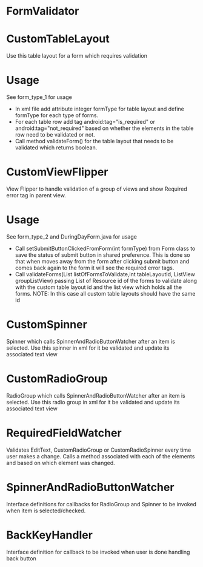 FormValidator
=============

CustomTableLayout 
=================
Use this table layout for a form which requires validation

Usage
=====	
See form_type_1 for usage
- In xml file add attribute integer formType for table layout and define formType for each type of forms.
- For each table row add tag android:tag="is_required" or android:tag="not_required" based on 
whether the elements in the table row need to be validated or not.
- Call method validateForm() for the table layout that needs to be validated
which returns boolean.

CustomViewFlipper
================
View Flipper to handle validation of a group of views and show Required error tag in parent view.

Usage
=====
See form_type_2 and DuringDayForm.java for usage
- Call setSubmitButtonClickedFromForm(int formType) from Form class to save the status of submit button
in shared preference. This is done so that when moves away from the form after clicking submit button
and comes back again to the form it will see the required error tags.
- Call validateForms(List<Integer> listOfFormsToValidate,int tableLayoutId, ListView groupListView)
passing List of Resource id of the forms to validate along with the custom table layout id and the list view
which holds all the forms.
NOTE: In this case all custom table layouts should have the same id
 

CustomSpinner
============
 Spinner which calls SpinnerAndRadioButtonWatcher after an item is selected. Use this spinner in xml for it be validated and update its associated text view

CustomRadioGroup
===============
 RadioGroup which calls SpinnerAndRadioButtonWatcher after an item is selected. Use this radio group in xml for it be validated and update its associated text view
 
RequiredFieldWatcher
====================
Validates EditText, CustomRadioGroup or CustomRadioSpinner every time user makes a change. Calls a method associated with 
each of the elements and based on which element was changed.

SpinnerAndRadioButtonWatcher
===========================
Interface definitions for callbacks for RadioGroup and Spinner to be invoked when item is selected/checked.

BackKeyHandler
=============
Interface definition for callback to be invoked when user is done handling back button
